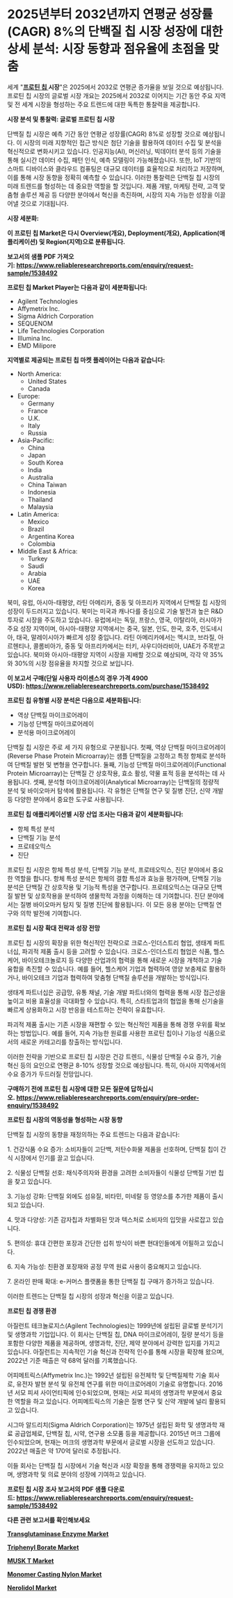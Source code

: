 <p><h1>2025년부터 2032년까지 연평균 성장률(CAGR) 8%의 단백질 칩 시장 성장에 대한 상세 분석: 시장 동향과 점유율에 초점을 맞춤</h1></p><p>세계 "<strong><a href="https://www.reliableresearchreports.com/protein-chip-r1538492?utm_campaign=105&utm_medium=8&utm_source=Github&utm_content=ia&utm_term=26012025&utm_id=protein-chip">프로틴 칩&nbsp;</a></strong><strong>시장</strong>"은 2025에서 2032로 연평균 증가율을 보일 것으로 예상됩니다. 프로틴 칩 시장의 글로벌 시장 개요는 2025에서 2032로 이어지는 기간 동안 주요 지역 및 전 세계 시장을 형성하는 주요 트렌드에 대한 독특한 통찰력을 제공합니다.</p>
<p><strong>시장 분석 및 통찰력: 글로벌 프로틴 칩 시장</strong></p>
<p><p>단백질 칩 시장은 예측 기간 동안 연평균 성장률(CAGR) 8%로 성장할 것으로 예상됩니다. 이 시장의 미래 지향적인 접근 방식은 첨단 기술을 활용하여 데이터 수집 및 분석을 혁신적으로 변화시키고 있습니다. 인공지능(AI), 머신러닝, 빅데이터 분석 등의 기술을 통해 실시간 데이터 수집, 패턴 인식, 예측 모델링이 가능해졌습니다. 또한, IoT 기반의 스마트 디바이스와 클라우드 컴퓨팅은 대규모 데이터를 효율적으로 처리하고 저장하며, 이를 통해 시장 동향을 정확히 예측할 수 있습니다. 이러한 통찰력은 단백질 칩 시장의 미래 트렌드를 형성하는 데 중요한 역할을 할 것입니다. 제품 개발, 마케팅 전략, 고객 맞춤형 솔루션 제공 등 다양한 분야에서 혁신을 촉진하며, 시장의 지속 가능한 성장을 이끌어낼 것으로 기대됩니다.</p><a href="%7CAUTHORITHY_DOMAIN_URL%7C?utm_campaign=105&utm_medium=8&utm_source=Github&utm_content=ia&utm_term=26012025&utm_id=protein-chip"></a></p>
<p><strong>시장 세분화:</strong></p>
<p><strong>이 프로틴 칩 Market은 다시 Overview(개요), Deployment(개요), Application(애플리케이션) 및 Region(지역)으로 분류됩니다.</strong></p>
<p><strong>보고서의 샘플 PDF 가져오기:&nbsp;<a href="https://www.reliableresearchreports.com/enquiry/request-sample/1538492?utm_campaign=105&utm_medium=8&utm_source=Github&utm_content=ia&utm_term=26012025&utm_id=protein-chip">https://www.reliableresearchreports.com/enquiry/request-sample/1538492</a></strong><strong></strong></p>
<p><strong>프로틴 칩 Market Player는 다음과 같이 세분화됩니다:</strong></p>
<p><ul><li>Agilent Technologies</li><li>Affymetrix Inc.</li><li>Sigma Aldrich Corporation</li><li>SEQUENOM</li><li>Life Technologies Corporation</li><li>IIIumina Inc.</li><li>EMD Milipore</li></ul></p>
<p><strong>지역별로 제공되는 프로틴 칩 마켓 플레이어는 다음과 같습니다:</strong></p>
<p><ul>
    <li>
        North America:
        <ul>
            <li>United States</li>
            <li>Canada</li>
        </ul>
    </li>
    <li>
        Europe:
        <ul>
            <li>Germany</li>
            <li>France</li>
            <li>U.K.</li>
            <li>Italy</li>
            <li>Russia</li>
        </ul>
    </li>
    <li>
        Asia-Pacific:
        <ul>
            <li>China</li>
            <li>Japan</li>
            <li>South Korea</li>
            <li>India</li>
            <li>Australia</li>
            <li>China Taiwan</li>
            <li>Indonesia</li>
            <li>Thailand</li>
            <li>Malaysia</li>
        </ul>
    </li>
    <li>
        Latin America:
        <ul>
            <li>Mexico</li>
            <li>Brazil</li>
            <li>Argentina Korea</li>
            <li>Colombia</li>
        </ul>
    </li>
    <li>
        Middle East & Africa:
        <ul>
            <li>Turkey</li>
            <li>Saudi</li>
            <li>Arabia</li>
            <li>UAE</li>
            <li>Korea</li>
        </ul>
    </li>
    </ul></p>
<p><p>북미, 유럽, 아시아-태평양, 라틴 아메리카, 중동 및 아프리카 지역에서 단백질 칩 시장의 성장이 두드러지고 있습니다. 북미는 미국과 캐나다를 중심으로 기술 발전과 높은 R&D 투자로 시장을 주도하고 있습니다. 유럽에서는 독일, 프랑스, 영국, 이탈리아, 러시아가 주요 성장 지역이며, 아시아-태평양 지역에서는 중국, 일본, 인도, 한국, 호주, 인도네시아, 태국, 말레이시아가 빠르게 성장 중입니다. 라틴 아메리카에서는 멕시코, 브라질, 아르헨티나, 콜롬비아가, 중동 및 아프리카에서는 터키, 사우디아라비아, UAE가 주목받고 있습니다. 북미와 아시아-태평양 지역이 시장을 지배할 것으로 예상되며, 각각 약 35%와 30%의 시장 점유율을 차지할 것으로 보입니다.</p></p>
<p><strong>이 보고서 구매(단일 사용자 라이센스의 경우 가격 4900 USD):&nbsp;<a href="https://www.reliableresearchreports.com/purchase/1538492?utm_campaign=105&utm_medium=8&utm_source=Github&utm_content=ia&utm_term=26012025&utm_id=protein-chip">https://www.reliableresearchreports.com/purchase/1538492</a></strong></p>
<p><strong>프로틴 칩 유형별 시장 분석은 다음으로 세분화됩니다:</strong></p>
<p><ul><li>역상 단백질 마이크로어레이</li><li>기능성 단백질 마이크로어레이</li><li>분석용 마이크로어레이</li></ul></p>
<p><p>단백질 칩 시장은 주로 세 가지 유형으로 구분됩니다. 첫째, 역상 단백질 마이크로어레이(Reverse Phase Protein Microarray)는 샘플 단백질을 고정하고 특정 항체로 분석하여 단백질 발현 및 변형을 연구합니다. 둘째, 기능성 단백질 마이크로어레이(Functional Protein Microarray)는 단백질 간 상호작용, 효소 활성, 약물 표적 등을 분석하는 데 사용됩니다. 셋째, 분석형 마이크로어레이(Analytical Microarray)는 단백질의 정량적 분석 및 바이오마커 탐색에 활용됩니다. 각 유형은 단백질 연구 및 질병 진단, 신약 개발 등 다양한 분야에서 중요한 도구로 사용됩니다.</p></p>
<p><strong>프로틴 칩 애플리케이션별 시장 산업 조사는 다음과 같이 세분화됩니다:</strong></p>
<p><ul><li>항체 특성 분석</li><li>단백질 기능 분석</li><li>프로테오믹스</li><li>진단</li></ul></p>
<p><p>프로틴 칩 시장은 항체 특성 분석, 단백질 기능 분석, 프로테오믹스, 진단 분야에서 중요한 역할을 합니다. 항체 특성 분석은 항체의 결합 특성과 효능을 평가하며, 단백질 기능 분석은 단백질 간 상호작용 및 기능적 특성을 연구합니다. 프로테오믹스는 대규모 단백질 발현 및 상호작용을 분석하여 생물학적 과정을 이해하는 데 기여합니다. 진단 분야에서는 질병 바이오마커 탐지 및 질병 진단에 활용됩니다. 이 모든 응용 분야는 단백질 연구와 의학 발전에 기여합니다.</p></p>
<p><strong>프로틴 칩 시장 확대 전략과 성장 전망</strong></p>
<p><p>프로틴 칩 시장의 확장을 위한 혁신적인 전략으로 크로스-인더스트리 협업, 생태계 파트너십, 파괴적 제품 출시 등을 고려할 수 있습니다. 크로스-인더스트리 협업은 식품, 헬스케어, 바이오테크놀로지 등 다양한 산업과의 협력을 통해 새로운 시장을 개척하고 기술 융합을 촉진할 수 있습니다. 예를 들어, 헬스케어 기업과 협력하여 영양 보충제로 활용하거나, 바이오테크 기업과 협력하여 맞춤형 단백질 솔루션을 개발하는 방식입니다.</p><p>생태계 파트너십은 공급망, 유통 채널, 기술 개발 파트너와의 협력을 통해 시장 접근성을 높이고 비용 효율성을 극대화할 수 있습니다. 특히, 스타트업과의 협업을 통해 신기술을 빠르게 상용화하고 시장 반응을 테스트하는 전략이 유효합니다.</p><p>파괴적 제품 출시는 기존 시장을 재편할 수 있는 혁신적인 제품을 통해 경쟁 우위를 확보하는 방법입니다. 예를 들어, 지속 가능한 원료를 사용한 프로틴 칩이나 기능성 식품으로서의 새로운 카테고리를 창출하는 방식입니다.</p><p>이러한 전략을 기반으로 프로틴 칩 시장은 건강 트렌드, 식물성 단백질 수요 증가, 기술 혁신 등의 요인으로 연평균 8-10% 성장할 것으로 예상됩니다. 특히, 아시아 지역에서의 수요 증가가 두드러질 전망입니다.</p></p>
<p><strong>구매하기 전에 프로틴 칩 시장에 대한 모든 질문에 답하십시오.&nbsp;<a href="https://www.reliableresearchreports.com/enquiry/pre-order-enquiry/1538492?utm_campaign=105&utm_medium=8&utm_source=Github&utm_content=ia&utm_term=26012025&utm_id=protein-chip">https://www.reliableresearchreports.com/enquiry/pre-order-enquiry/1538492</a></strong><strong></strong></p>
<p><strong>프로틴 칩 시장의 역동성을 형성하는 시장 동향</strong></p>
<p><p>단백질 칩 시장의 동향을 재정의하는 주요 트렌드는 다음과 같습니다:</p><p>1. 건강식품 수요 증가: 소비자들이 고단백, 저탄수화물 제품을 선호하며, 단백질 칩이 간식 시장에서 인기를 끌고 있습니다.  </p><p>2. 식물성 단백질 선호: 채식주의자와 환경을 고려한 소비자들이 식물성 단백질 기반 칩을 찾고 있습니다.  </p><p>3. 기능성 강화: 단백질 외에도 섬유질, 비타민, 미네랄 등 영양소를 추가한 제품이 출시되고 있습니다.  </p><p>4. 맛과 다양성: 기존 감자칩과 차별화된 맛과 텍스처로 소비자의 입맛을 사로잡고 있습니다.  </p><p>5. 편의성: 휴대 간편한 포장과 간단한 섭취 방식이 바쁜 현대인들에게 어필하고 있습니다.  </p><p>6. 지속 가능성: 친환경 포장재와 공정 무역 원료 사용이 중요해지고 있습니다.  </p><p>7. 온라인 판매 확대: e-커머스 플랫폼을 통한 단백질 칩 구매가 증가하고 있습니다.  </p><p>이러한 트렌드는 단백질 칩 시장의 성장과 혁신을 이끌고 있습니다.</p></p>
<p><strong>프로틴 칩 경쟁 환경</strong></p>
<p><p>아질런트 테크놀로지스(Agilent Technologies)는 1999년에 설립된 글로벌 분석기기 및 생명과학 기업입니다. 이 회사는 단백질 칩, DNA 마이크로어레이, 질량 분석기 등을 포함한 다양한 제품을 제공하며, 생명과학, 진단, 제약 분야에서 강력한 입지를 가지고 있습니다. 아질런트는 지속적인 기술 혁신과 전략적 인수를 통해 시장을 확장해 왔으며, 2022년 기준 매출은 약 68억 달러를 기록했습니다.</p><p>어피메트릭스(Affymetrix Inc.)는 1992년 설립된 유전체학 및 단백질체학 기술 회사로, 유전자 발현 분석 및 유전체 연구를 위한 마이크로어레이 기술로 유명합니다. 2016년 서모 피셔 사이언티픽에 인수되었으며, 현재는 서모 피셔의 생명과학 부문에서 중요한 역할을 하고 있습니다. 어피메트릭스의 기술은 질병 연구 및 신약 개발에 널리 활용되고 있습니다.</p><p>시그마 알드리치(Sigma Aldrich Corporation)는 1975년 설립된 화학 및 생명과학 재료 공급업체로, 단백질 칩, 시약, 연구용 소모품 등을 제공합니다. 2015년 머크 그룹에 인수되었으며, 현재는 머크의 생명과학 부문에서 글로벌 시장을 선도하고 있습니다. 2022년 매출은 약 170억 달러로 추정됩니다.</p><p>이들 회사는 단백질 칩 시장에서 기술 혁신과 시장 확장을 통해 경쟁력을 유지하고 있으며, 생명과학 및 의료 분야의 성장에 기여하고 있습니다.</p></p>
<p><strong>프로틴 칩 시장 조사 보고서의 PDF 샘플 다운로드:&nbsp;<a href="https://www.reliableresearchreports.com/enquiry/request-sample/1538492?utm_campaign=105&utm_medium=8&utm_source=Github&utm_content=ia&utm_term=26012025&utm_id=protein-chip">https://www.reliableresearchreports.com/enquiry/request-sample/1538492</a></strong></p>
<p><strong></strong></p>
<p><strong></strong></p>
<p><strong></strong></p>
<p><strong></strong></p>
<p><strong>다른 관련 보고서를 확인해보세요</strong></p>
<p><strong><p><a href="https://github.com/agdonthisa/Market-Research-Report-List-1/blob/main/transglutaminase-enzyme-market.md?utm_campaign=105&utm_medium=8&utm_source=Github&utm_content=ia&utm_term=26012025&utm_id=protein-chip">Transglutaminase Enzyme Market</a></p><p><a href="https://github.com/akaalahk/Market-Research-Report-List-1/blob/main/triphenyl-borate-market.md?utm_campaign=105&utm_medium=8&utm_source=Github&utm_content=ia&utm_term=26012025&utm_id=protein-chip">Triphenyl Borate Market</a></p><p><a href="https://github.com/saaindosya/Market-Research-Report-List-1/blob/main/musk-t-market.md?utm_campaign=105&utm_medium=8&utm_source=Github&utm_content=ia&utm_term=26012025&utm_id=protein-chip">MUSK T Market</a></p><p><a href="https://github.com/penglatilles/Market-Research-Report-List-1/blob/main/monomer-casting-nylon-market.md?utm_campaign=105&utm_medium=8&utm_source=Github&utm_content=ia&utm_term=26012025&utm_id=protein-chip">Monomer Casting Nylon Market</a></p><p><a href="https://github.com/biomochaben4/Market-Research-Report-List-1/blob/main/nerolidol-market.md?utm_campaign=105&utm_medium=8&utm_source=Github&utm_content=ia&utm_term=26012025&utm_id=protein-chip">Nerolidol Market</a></p></strong></p>